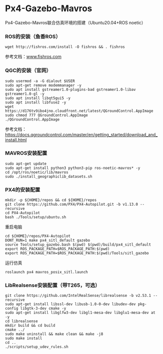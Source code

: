 # Px4-Gazebo-Mavros

Px4-Gazebo-Mavros联合仿真环境的搭建（Ubuntu20.04+ROS noetic）

### ROS的安装（鱼香ROS）

```shell
wget http://fishros.com/install -O fishros && . fishros
```

参考文档：www.fishros.com

### QGC的安装（官网）

```shell
sudo usermod -a -G dialout $USER
sudo apt-get remove modemmanager -y
sudo apt install gstreamer1.0-plugins-bad gstreamer1.0-libav gstreamer1.0-gl -y
sudo apt install libqt5gui5 -y
sudo apt install libfuse2 -y
wget https://d176tv9ibo4jno.cloudfront.net/latest/QGroundControl.AppImage
sudo chmod 777 QGroundControl.AppImage
./QGroundControl.AppImage
```

参考文档：https://docs.qgroundcontrol.com/master/en/getting_started/download_and_install.html

### MAVROS安装配置

```shell
sudo apt-get update
sudo apt-get install python3 python3-pip ros-noetic-mavros* -y
cd /opt/ros/noetic/lib/mavros
sudo ./install_geographiclib_datasets.sh
```

### PX4的安装配置

```shell
mkdir -p ${HOME}/repos && cd ${HOME}/repos
git clone https://github.com/PX4/PX4-Autopilot.git -b v1.13.0 --recursive
cd PX4-Autopilot
bash ./Tools/setup/ubuntu.sh
```

重启电脑

```shell
cd ${HOME}/repos/PX4-Autopilot
DONT_RUN=1 make px4_sitl_default gazebo
source Tools/setup_gazebo.bash $(pwd) $(pwd)/build/px4_sitl_default
export ROS_PACKAGE_PATH=$ROS_PACKAGE_PATH:$(pwd)
export ROS_PACKAGE_PATH=$ROS_PACKAGE_PATH:$(pwd)/Tools/sitl_gazebo
```

运行仿真

```shell
roslaunch px4 mavros_posix_sitl.launch
```

### LibRealsense安装配置（带T265，可选）

```shell
git clone https://github.com/IntelRealSense/librealsense -b v2.53.1 --recursive
sudo apt-get install libssl-dev libusb-1.0-0-dev libudev-dev pkg-config libgtk-3-dev cmake -y
sudo apt-get install libglfw3-dev libgl1-mesa-dev libglu1-mesa-dev at -y
cd librealsense
mkdir build && cd build
cmake ../
sudo make uninstall && make clean && make -j8
sudo make install
cd ..
./scripts/setup_udev_rules.sh
```

